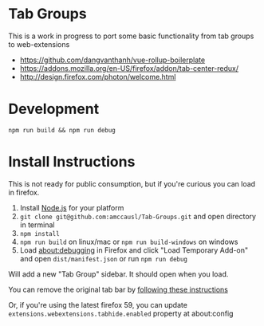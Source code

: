 # Tab Groups

This is a work in progress to port some basic functionality from tab groups to web-extensions

- https://github.com/dangvanthanh/vue-rollup-boilerplate
- https://addons.mozilla.org/en-US/firefox/addon/tab-center-redux/
- http://design.firefox.com/photon/welcome.html

# Development
```
npm run build && npm run debug
```

# Install Instructions

This is not ready for public consumption, but if you're curious you can load in firefox.

1. Install [Node.js](https://nodejs.org/en/) for your platform
2. `git clone git@github.com:amccausl/Tab-Groups.git` and open directory in terminal
3. `npm install`
4. `npm run build` on linux/mac or `npm run build-windows` on windows
5. Load [about:debugging](about:debugging) in Firefox and click "Load Temporary Add-on" and open `dist/manifest.json` or run `npm run debug`

Will add a new "Tab Group" sidebar.  It should open when you load.

You can remove the original tab bar by [following these instructions](https://superuser.com/questions/1261660/firefox-quantum-ver-57-how-can-i-hide-the-horizontal-tab-bar-with-treesty/1261661)

Or, if you're using the latest firefox 59, you can update `extensions.webextensions.tabhide.enabled` property at about:config
